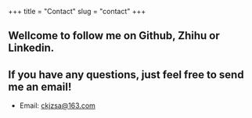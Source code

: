 +++
title = "Contact"
slug = "contact"
+++



## Wellcome to follow me on Github, Zhihu or Linkedin.



## If you have any questions, just feel free to send me an email!

- Email: ckjzsa@163.com

